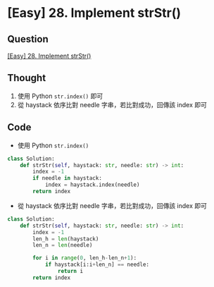 # [Easy] 28. Implement strStr()

## Question

[[Easy] 28. Implement strStr()](https://leetcode.com/problems/implement-strstr/)

## Thought

1. 使用 Python `str.index()` 即可
2. 從 haystack 依序比對 needle 字串，若比對成功，回傳該 index 即可

## Code

- 使用 Python `str.index()`

```python
class Solution:
    def strStr(self, haystack: str, needle: str) -> int:
        index = -1
        if needle in haystack:
            index = haystack.index(needle)
        return index
```

- 從 haystack 依序比對 needle 字串，若比對成功，回傳該 index 即可

```python
class Solution:
    def strStr(self, haystack: str, needle: str) -> int:
        index = -1
        len_h = len(haystack)
        len_n = len(needle)

        for i in range(0, len_h-len_n+1):
            if haystack[i:i+len_n] == needle:
                return i
        return index
```
